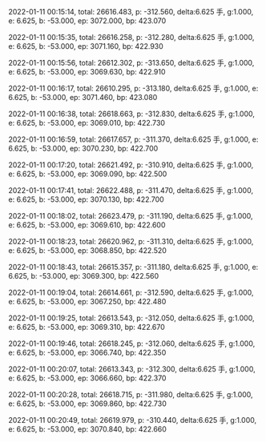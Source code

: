 2022-01-11 00:15:14, total: 26616.483, p: -312.560, delta:6.625 手, g:1.000, e: 6.625, b: -53.000, ep: 3072.000, bp: 423.070

2022-01-11 00:15:35, total: 26616.258, p: -312.280, delta:6.625 手, g:1.000, e: 6.625, b: -53.000, ep: 3071.160, bp: 422.930

2022-01-11 00:15:56, total: 26612.302, p: -313.650, delta:6.625 手, g:1.000, e: 6.625, b: -53.000, ep: 3069.630, bp: 422.910

2022-01-11 00:16:17, total: 26610.295, p: -313.180, delta:6.625 手, g:1.000, e: 6.625, b: -53.000, ep: 3071.460, bp: 423.080

2022-01-11 00:16:38, total: 26618.663, p: -312.830, delta:6.625 手, g:1.000, e: 6.625, b: -53.000, ep: 3069.010, bp: 422.730

2022-01-11 00:16:59, total: 26617.657, p: -311.370, delta:6.625 手, g:1.000, e: 6.625, b: -53.000, ep: 3070.230, bp: 422.700

2022-01-11 00:17:20, total: 26621.492, p: -310.910, delta:6.625 手, g:1.000, e: 6.625, b: -53.000, ep: 3069.090, bp: 422.500

2022-01-11 00:17:41, total: 26622.488, p: -311.470, delta:6.625 手, g:1.000, e: 6.625, b: -53.000, ep: 3070.130, bp: 422.700

2022-01-11 00:18:02, total: 26623.479, p: -311.190, delta:6.625 手, g:1.000, e: 6.625, b: -53.000, ep: 3069.610, bp: 422.600

2022-01-11 00:18:23, total: 26620.962, p: -311.310, delta:6.625 手, g:1.000, e: 6.625, b: -53.000, ep: 3068.850, bp: 422.520

2022-01-11 00:18:43, total: 26615.357, p: -311.180, delta:6.625 手, g:1.000, e: 6.625, b: -53.000, ep: 3069.300, bp: 422.560

2022-01-11 00:19:04, total: 26614.661, p: -312.590, delta:6.625 手, g:1.000, e: 6.625, b: -53.000, ep: 3067.250, bp: 422.480

2022-01-11 00:19:25, total: 26613.543, p: -312.050, delta:6.625 手, g:1.000, e: 6.625, b: -53.000, ep: 3069.310, bp: 422.670

2022-01-11 00:19:46, total: 26618.245, p: -312.060, delta:6.625 手, g:1.000, e: 6.625, b: -53.000, ep: 3066.740, bp: 422.350

2022-01-11 00:20:07, total: 26613.343, p: -312.300, delta:6.625 手, g:1.000, e: 6.625, b: -53.000, ep: 3066.660, bp: 422.370

2022-01-11 00:20:28, total: 26618.715, p: -311.980, delta:6.625 手, g:1.000, e: 6.625, b: -53.000, ep: 3069.860, bp: 422.730

2022-01-11 00:20:49, total: 26619.979, p: -310.440, delta:6.625 手, g:1.000, e: 6.625, b: -53.000, ep: 3070.840, bp: 422.660